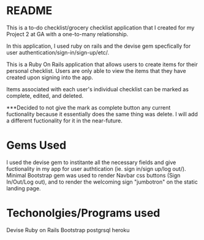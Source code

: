 # README

This is a to-do checklist/grocery checklist application that I created for my Project 2 at GA with a one-to-many relationship.

In this application, I used ruby on rails and the devise gem specfically for user authentication/sign-in/sign-up/etc/.

This is a Ruby On Rails application that allows users to create items for their personal checklist. Users are only able to view the items that they have created upon signing into the app.

Items associated with each user's individual checklist can be marked as complete, edited, and deleted.

***Decided to not give the mark as complete button any current fuctionality because it essentially does the same thing was delete. I will add a different fuctionality for it in the near-future. 

# Gems Used
I used the devise gem to institante all the necessary fields and give fuctionality in my app for user authtication (ie. sign in/sign up/log out/).
Minimal Bootstrap gem was used to render Navbar css buttons (Sign In/Out/Log out), and to render the welcoming sign "jumbotron" on the static landing page. 

# Techonolgies/Programs used
Devise
Ruby on Rails
Bootstrap
postgrsql
heroku
